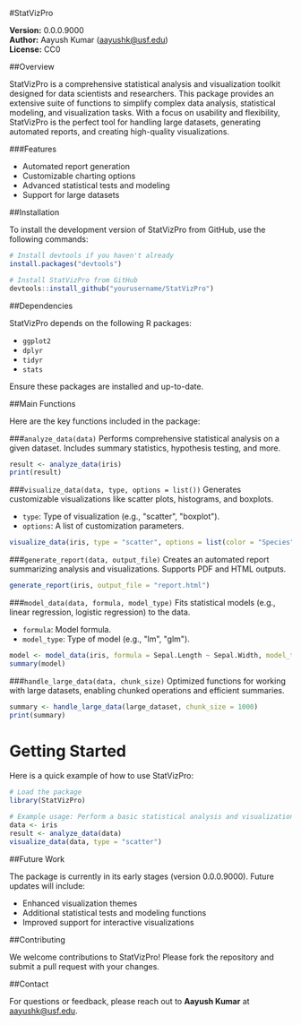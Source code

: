 
#StatVizPro

**Version:** 0.0.0.9000  
**Author:** Aayush Kumar (<aayushk@usf.edu>)  
**License:** CC0  

##Overview

StatVizPro is a comprehensive statistical analysis and visualization toolkit designed for data scientists and researchers. This package provides an extensive suite of functions to simplify complex data analysis, statistical modeling, and visualization tasks. With a focus on usability and flexibility, StatVizPro is the perfect tool for handling large datasets, generating automated reports, and creating high-quality visualizations.

###Features
- Automated report generation
- Customizable charting options
- Advanced statistical tests and modeling
- Support for large datasets

##Installation

To install the development version of StatVizPro from GitHub, use the following commands:

```R
# Install devtools if you haven't already
install.packages("devtools")

# Install StatVizPro from GitHub
devtools::install_github("yourusername/StatVizPro")
```

##Dependencies

StatVizPro depends on the following R packages:
- `ggplot2`
- `dplyr`
- `tidyr`
- `stats`

Ensure these packages are installed and up-to-date.

##Main Functions

Here are the key functions included in the package:

###`analyze_data(data)`
Performs comprehensive statistical analysis on a given dataset. Includes summary statistics, hypothesis testing, and more.
```R
result <- analyze_data(iris)
print(result)
```

###`visualize_data(data, type, options = list())`
Generates customizable visualizations like scatter plots, histograms, and boxplots. 
- `type`: Type of visualization (e.g., "scatter", "boxplot").
- `options`: A list of customization parameters.
```R
visualize_data(iris, type = "scatter", options = list(color = "Species"))
```

###`generate_report(data, output_file)`
Creates an automated report summarizing analysis and visualizations. Supports PDF and HTML outputs.
```R
generate_report(iris, output_file = "report.html")
```

###`model_data(data, formula, model_type)`
Fits statistical models (e.g., linear regression, logistic regression) to the data.
- `formula`: Model formula.
- `model_type`: Type of model (e.g., "lm", "glm").
```R
model <- model_data(iris, formula = Sepal.Length ~ Sepal.Width, model_type = "lm")
summary(model)
```

###`handle_large_data(data, chunk_size)`
Optimized functions for working with large datasets, enabling chunked operations and efficient summaries.
```R
summary <- handle_large_data(large_dataset, chunk_size = 1000)
print(summary)
```

# Getting Started

Here is a quick example of how to use StatVizPro:

```R
# Load the package
library(StatVizPro)

# Example usage: Perform a basic statistical analysis and visualization
data <- iris
result <- analyze_data(data)
visualize_data(data, type = "scatter")
```

##Future Work

The package is currently in its early stages (version 0.0.0.9000). Future updates will include:
- Enhanced visualization themes
- Additional statistical tests and modeling functions
- Improved support for interactive visualizations

##Contributing

We welcome contributions to StatVizPro! Please fork the repository and submit a pull request with your changes.

##Contact

For questions or feedback, please reach out to **Aayush Kumar** at <aayushk@usf.edu>.
